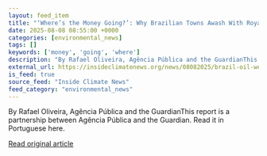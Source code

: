 ```yaml
---
layout: feed_item
title: "‘Where’s the Money Going?’: Why Brazilian Towns Awash With Royalties From Oil Are Still Among the Poorest"
date: 2025-08-08 08:55:00 +0000
categories: [environmental_news]
tags: []
keywords: ['money', 'going', 'where']
description: "By Rafael Oliveira, Agência Pública and the GuardianThis report is a partnership between&nbsp;Agência Pública&nbsp;and&nbsp;the Guardian"
external_url: https://insideclimatenews.org/news/08082025/brazil-oil-wealth-underdevelopment-poverty/
is_feed: true
source_feed: "Inside Climate News"
feed_category: "environmental_news"
---
```


By Rafael Oliveira, Agência Pública and the GuardianThis report is a partnership between&nbsp;Agência Pública&nbsp;and&nbsp;the Guardian. Read it&nbsp;in Portuguese here.

[Read original article](https://insideclimatenews.org/news/08082025/brazil-oil-wealth-underdevelopment-poverty/)
